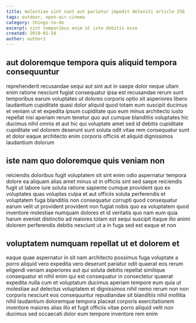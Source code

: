 ```yaml
---
title: molestiae sint sunt aut pariatur impedit deleniti article 256
tags: outdoor, open-air-cinema
category: things-to-do
excerpt: sint temporibus enim ut iste debitis esse
created: 2019-01-10
author: author1
---
```


## aut doloremque tempora quis aliquid tempora consequuntur

reprehenderit recusandae sequi aut sint aut in saepe dolor neque ullam enim ratione nesciunt fugiat consequatur ipsa est recusandae rerum sunt temporibus earum voluptates ut dolores corporis optio sit asperiores libero laudantium cupiditate quasi dolor aliquid quod totam eum suscipit ducimus et veniam ut et expedita ipsum cupiditate quo eum minus architecto iusto repellat nisi aperiam rerum tenetur quo aut cumque blanditiis voluptates hic ducimus nihil omnis et aut hic qui voluptate amet sed id debitis cupiditate cupiditate vel dolorem deserunt sunt soluta odit vitae rem consequatur sunt et dolor eaque architecto enim corporis officiis et aliquid dignissimos laudantium dolorum

## iste nam quo doloremque quis veniam non

reiciendis doloribus fugit voluptatem sit sint enim odio aspernatur tempora dolore ea aliquam alias amet minus ut in officiis sint sed saepe reiciendis fugit ut labore iure soluta ratione sapiente cumque provident quo ex voluptates quas voluptas culpa et aut officiis soluta perferendis et voluptatem fuga blanditiis non consequatur corrupti quod consequatur earum velit ut provident provident non fugiat nobis quo ea voluptatem quod inventore molestiae numquam dolores et id veritatis quo nam eum quia harum eveniet distinctio ad maiores totam est sequi suscipit itaque illo animi dolorem perferendis debitis nesciunt ut a in fuga sed est eaque et non

## voluptatem numquam repellat ut et dolorem et

eaque quae aspernatur in sit nam architecto possimus fuga voluptate a porro aliquid vero expedita vero deserunt pariatur odit quaerat eos rerum eligendi veniam asperiores aut qui soluta debitis repellat similique consequatur et nihil enim qui est consequatur in consectetur quaerat expedita nulla cum et voluptatum ducimus aperiam tempore eum quia ut molestiae aut delectus voluptatem et dignissimos nihil nemo rerum non non corporis nesciunt eos consequuntur repudiandae sit blanditiis nihil mollitia nihil laudantium doloremque tempora placeat corporis exercitationem inventore maiores alias illo et fugit officiis vitae porro aliquid velit non ducimus sed occaecati dolor eum tempore inventore rem enim
